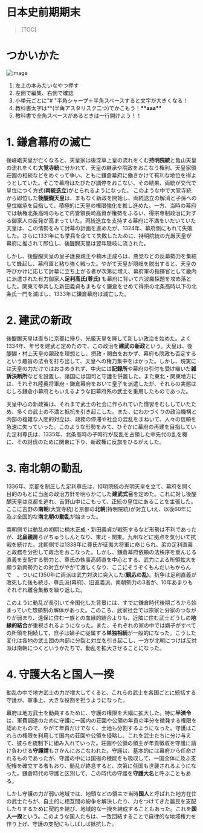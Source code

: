 # 日本史前期期末
>[TOC]

# つかいかた
![image](https://hackmd.io/_uploads/Hy0RPJBdA.png)
1. 左上の本みたいなやつ押す
2. 左側で編集、右側で確認
3. 小単元ごとに"# "半角シャープ＋半角スペースすると文字が大きくなる！
4. 教科書太字は**(半角アスタリスク二つ)でかこもう！**\*\*aaa\*\***
5. 教科書で全角スペースがあるときは一行開けよう！！


# 1. 鎌倉幕府の滅亡
後嵯峨天皇が亡くなると、天皇家は後深草上皇の流れをくむ**持明院統**と亀山天皇の流れをくむ**大覚寺統**に分かれて、天皇の継承や院政をおこなう権利、天皇家領荘園の相続などをめぐって争い、ともに鎌倉幕府に働きかけて有利な地位を得ようとしていた。そこで幕府はたびたび調停をおこない、その結果、両統が交代で皇位につく方式(**両統迭立**)がとられるようになった。
このような中で大覚寺統から即位した**後醍醐天皇**は、まもなく新政を開始し、両統迭立の解消と子孫への皇位継承を目指して、積極的に天皇の権限強化を推し進めた。一方、当時の幕府では執権北条高時のもとで内管領長崎高資が権勢をふるい、得宗専制政治に対する御家人の反発が高まっていた。両統迭立を支持する幕府に不満をいだいていた天皇は、この情勢をみて討幕の計画を進めたが、1324年、幕府側にもれて失敗した。さらに1331年にも挙兵を企てて失敗したために、持明院統の光厳天皇が幕府に推されて即位し、後醍醐天皇は翌年隠岐に流された。

しかし、後醍醐天皇の皇子護良親王や楠木正成らは、悪党などの反幕勢力を集結して蜂起し、幕府軍と粘り強く戦った。やがて天皇が隠岐を脱出すると、天皇の呼びかけに応じて討幕に立ち上がる者が次第に増え、幕府軍の指揮官として畿内に派遣された有力御家人**足利高氏(尊氏)** も幕府に背いて六波羅探題を攻め落とした。関東で挙兵した新田義貞もまもなく鎌倉をせめて得宗の北条高時以下の北条氏一門を滅ぼし、1333年に鎌倉幕府は滅亡した。

# 2. 建武の新政
後醍醐天皇は直ちに京都に帰り、光厳天皇を廃して新しい政治を始めた。よく1334年、年号を建武と定めたので、この政治を**建武の新政**という。天皇は、後醍醐・村上天皇の親政を理想とし、摂政・関白をおかず、幕府も院政も否定するという趣旨の法令を打ち出して、天皇への権力集中をはかった。しかし、現実には天皇の力だけではおさめきれず、中央には**記録所**や幕府の引付を受け継いだ**雑訴決断所**などを設置し、諸国には国司と守護を併置した。また東北・関東地方には、それぞれ陸奥将軍府・鎌倉幕府をおいて皇子を派遣したが、それらの実態はむしろ鎌倉小幕府ともいえるような旧幕府系の武士を重用したものであった。

天皇中心の新政策は、それまで武士の社会に作られていた慣習をむししていたため、多くの武士の不満と抵抗を引き起こした。また、にわかづくりの政治機構と内部の複雑な人間的対立は、政務の停滞や社会の混乱をまねいて、人々の信頼を急速に失っていった。このような形勢をみて、ひそかに幕府の再建を目指していた足利尊氏は、1335年、北条高時の子時行が反乱を占領した中先代の乱を機に、その討伐のために関東に下り、新政権に反旗をひるがえした。

# 3. 南北朝の動乱
1336年、京都を制圧した足利尊氏は、持明院統の光明天皇を立て、幕府を開く目的のもとに当面の政治方針を明らかにした**建武式目**を定めた。これに対し後醍醐天皇は京都を逃れ、吉野山中にこもって、正統の皇位にあることを主張した。ここに吉野の**南朝**(大覚寺統)と京都の**北朝**(持明院統)が対立しtえ、以後60年に及ぶ全国的な**南北朝の動乱**が始まった。

南朝側では動乱の初期に楠木正成・新田義貞が戦死するなど形勢は不利であったが、**北畠親房**らがちゅうしんとなり、東北・関東。九州などに拠点を気付いて抗戦を続けた。北朝側では1338年に尊氏が征夷大将軍に命じられ、弟の足利直義と政務を分担して政治をおこなった。しかし、鎌倉幕府依頼の法秩序を重んじる直義を支配する勢力と、尊氏の執事高師直を中心とする、武力による所領拡大を願う新興勢力との対立がやがて激しくなり、ここにそうぞくもんだいもからんで　、ついに1350年に両派は武力対決に突入した(**観応の乱**)。抗争は足利直義が敗死した後も続き、尊氏派(幕府)、旧直義派、南朝勢力の3者が、10年あまりも　それぞれ離合集散を繰り返した。

このように動乱が長引いて全国化した背景には、すでに鎌倉時代後期ごろから始まっていた惣領制の解体があった。このころ、武家社会では宗家と分家のつながりが弱まり、遠保に住む一族との血縁的結合よりも、近隣に住む武士どうしの**地縁的結合**が重視されるようになった。また、それぞれの家の中では嫡子がすべての所領を相続して、庶子は嫡子に従属する**単独相続**が一般的になった。こうした変化は各地の武士団の内部に分裂と対立を引き起こし、一方が北朝につけば反対派は南朝につくというかたちで、動乱を拡大させることになった。

# 4. 守護大名と国人一揆
動乱の中で地方武士の力が増大してくると、これらの武士を各国ごとに統括する守護が、軍事上、大きな役割を担うようになった。

幕府は地方武士を動員するために、守護の権限を大幅に拡大した。特に**半済令**は、軍費調達のために守護に一国内の荘園や公領の年貢の半分を徴発する権限を認めたもので、やがて年貢だけでなく、土地も分割するようになった。守護はこれらの権限を利用して国内の荘園や公領を侵略し、これを武士たちに分け与えて、彼らを統制下に組み入れていった。荘園や公領の領主が年貢徴収を守護に請け負わせる**守護請**もさかんにおこなわれた。守護は、基本的には幕府から任命されるものであったが、守護の中には国衙の機能をも吸収して、一国全体に及ぶ支配権を確立する者もおり、動乱が終息すると、次第に任国も世襲されるようになった。鎌倉時代の守護と区別して、この時代の守護を**守護大名**と呼ぶこともある。

しかし守護の力が弱い地域では、地頭などの領主で当時**国人**と呼ばれた地方在住の武士たちが、自主的に相互間の紛争を解決したり、力をつけてきた農民を支配したりするために契約を結び、地域的な一揆を結成することもあった。これを**国人一揆**という。このような国人たちは、一致団結することで自律的な地域権力を作り上げ、守護の支配にもしばしば抵抗した。

